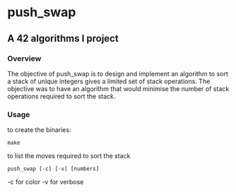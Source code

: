 # push_swap
## A 42 algorithms I project
### Overview
The objective of push_swap is to design and implement an algorithm to sort a stack of unique integers gives a limited
set of stack operations. The objective was to have an algorithm that would minimise the number of stack operations required to sort the stack.
### Usage
to create the binaries:
```
make
```
to list the moves required to sort the stack
```
push_swap [-c] [-v] [numbers]
```
-c for color
-v for verbose
